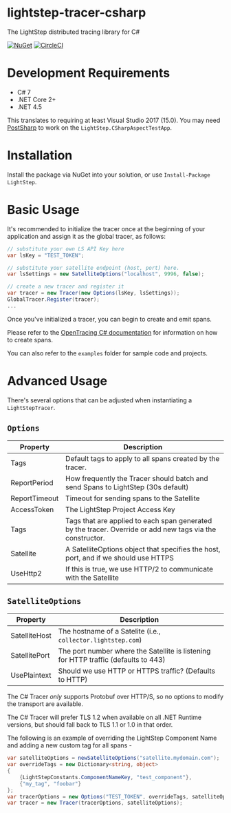 # lightstep-tracer-csharp
The LightStep distributed tracing library for C#

[![NuGet](https://img.shields.io/nuget/v/LightStep.svg)](https://www.nuget.org/packages/LightStep) [![CircleCI](https://circleci.com/gh/lightstep/lightstep-tracer-csharp.svg?style=svg)](https://circleci.com/gh/lightstep/lightstep-tracer-csharp)

# Development Requirements
- C# 7
- .NET Core 2+
- .NET 4.5

This translates to requiring at least Visual Studio 2017 (15.0).
You may need [PostSharp](https://www.postsharp.net/) to work on the `LightStep.CSharpAspectTestApp`.

# Installation
Install the package via NuGet into your solution, or use `Install-Package LightStep`.

# Basic Usage
It's recommended to initialize the tracer once at the beginning of your application and assign it as the global tracer, as follows:
```c#
// substitute your own LS API Key here
var lsKey = "TEST_TOKEN";

// substitute your satellite endpoint (host, port) here.
var lsSettings = new SatelliteOptions("localhost", 9996, false);

// create a new tracer and register it
var tracer = new Tracer(new Options(lsKey, lsSettings));
GlobalTracer.Register(tracer);
...
```

Once you've initialized a tracer, you can begin to create and emit spans.

Please refer to the [OpenTracing C# documentation](https://github.com/opentracing/opentracing-csharp) for information on how to create spans.

You can also refer to the `examples` folder for sample code and projects. 

# Advanced Usage

There's several options that can be adjusted when instantiating a `LightStepTracer`.

## `Options`
| Property | Description |
| -------- | ----------- |
| Tags   | Default tags to apply to all spans created by the tracer.  |
| ReportPeriod  | How frequently the Tracer should batch and send Spans to LightStep (30s default) |
| ReportTimeout  | Timeout for sending spans to the Satellite  |
| AccessToken | The LightStep Project Access Key |
| Tags | Tags that are applied to each span generated by the tracer. Override or add new tags via the constructor. |
| Satellite | A SatelliteOptions object that specifies the host, port, and if we should use HTTPS |
| UseHttp2 | If this is true, we use HTTP/2 to communicate with the Satellite |

## `SatelliteOptions`
| Property | Description |
| -------- | ----------- |
| SatelliteHost | The hostname of a Satelite (i.e., `collector.lightstep.com`)
| SatellitePort | The port number where the Satellite is listening for HTTP traffic (defaults to 443)
| UsePlaintext | Should we use HTTP or HTTPS traffic? (Defaults to HTTP)

The C# Tracer _only_ supports Protobuf over HTTP/S, so no options to modify the transport are available.

The C# Tracer will prefer TLS 1.2 when available on all .NET Runtime versions, but should fall back to TLS 1.1 or 1.0 in that order.

The following is an example of overriding the LightStep Component Name and adding a new custom tag for all spans -

```csharp
var satelliteOptions = newSatelliteOptions("satellite.mydomain.com");
var overrideTags = new Dictionary<string, object> 
{
    {LightStepConstants.ComponentNameKey, "test_component"},
    {"my_tag", "foobar"}
};
var tracerOptions = new Options("TEST_TOKEN", overrideTags, satelliteOptions);
var tracer = new Tracer(tracerOptions, satelliteOptions);
```
